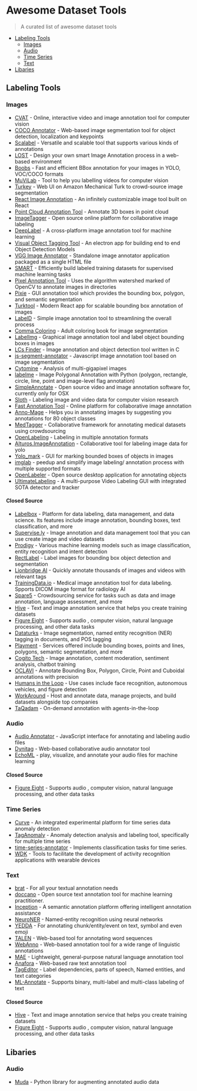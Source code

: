 # Awesome Dataset Tools

> A curated list of awesome dataset tools

- [Labeling Tools](#labeling-tools)
  - [Images](#images)
  - [Audio](#audio)
  - [Time Series](#time-series)
  - [Text](#text)
- [Libaries](#libaries)

## Labeling Tools

### Images

- [CVAT](https://github.com/opencv/cvat) - Online, interactive video and image annotation tool for computer vision
- [COCO Annotator](https://github.com/jsbroks/coco-annotator) - Web-based image segmentation tool for object detection, localization and keypoints
- [Scalabel](https://github.com/ucbdrive/scalabel) - Versatile and scalable tool that supports various kinds of annotations
- [LOST](https://github.com/l3p-cv/lost) -  Design your own smart Image Annotation process in a web-based environment
- [Boobs](https://github.com/drainingsun/boobs) - Fast and efficient BBox annotation for your images in YOLO, VOC/COCO formats
- [MuViLab](https://github.com/ale152/muvilab) - Tool to help you labelling videos for computer vision
- [Turkey](https://github.com/yanfengliu/turkey) - Web UI on Amazon Mechanical Turk to crowd-source image segmentation
- [React Image Annotation](https://github.com/Secretmapper/react-image-annotation) - An infinitely customizable image tool built on React
- [Point Cloud Annotation Tool](https://github.com/springzfx/point-cloud-annotation-tool) - Annotate 3D boxes in point cloud
- [ImageTagger](https://github.com/bit-bots/imagetagger) - Open source online platform for collaborative image labeling
- [DeepLabel](https://github.com/jveitchmichaelis/deeplabel) - A cross-platform image annotation tool for machine learning
- [Visual Object Tagging Tool](https://github.com/microsoft/VoTT) - An electron app for building end to end Object Detection Models
- [VGG Image Annotator](https://gitlab.com/vgg/via) - Standalone image annotator application packaged as a single HTML file
- [SMART](https://github.com/RTIInternational/SMART) - Efficiently build labeled training datasets for supervised machine learning tasks
- [Pixel Annotation Tool](https://github.com/abreheret/PixelAnnotationTool) - Uses the algorithm watershed marked of OpenCV to annotate images in directories
- [Pixie](https://github.com/buni-rock/Pixie) - GUI annotation tool which provides the bounding box, polygon, and semantic segmentation
- [Turktool](https://github.com/jaxony/turktool) - Modern React app for scalable bounding box annotation of images
- [LabelD](https://github.com/sweppner/labeld) - Simple image annotation tool to streamlining the overall process
- [Comma Coloring](https://github.com/commaai/commacoloring) - Adult coloring book for image segmentation
- [LabelImg](https://github.com/tzutalin/labelImg) - Graphical image annotation tool and label object bounding boxes in images
- [LCs Finder](https://github.com/lc-soft/LC-Finder) - Image annotation and object detection tool written in C
- [js-segment-annotator](https://github.com/kyamagu/js-segment-annotator) - Javascript image annotation tool based on image segmentation
- [Cytomine](https://github.com/cytomine) - Analysis of multi-gigapixel images
- [labelme](https://github.com/wkentaro/labelme) - Image Polygonal Annotation with Python (polygon, rectangle, circle, line, point and image-level flag annotation)
- [SimpleAnnotate](https://github.com/joelb92/SimpleAnnotate) - Open source video and image annotation software for, currently only for OSX
- [Sloth](https://github.com/cvhciKIT/sloth) - Labeling image and video data for computer vision research
- [Fast Annotation Tool](https://github.com/christopher5106/FastAnnotationTool) - Online platform for collaborative image annotation
- [Anno-Mage](https://github.com/virajmavani/semi-auto-image-annotation-tool) - Helps you in annotating images by suggesting you annotations for 80 object classes
- [MedTagger](https://github.com/medtagger/MedTagger) - Collaborative framework for annotating medical datasets using crowdsourcing
- [OpenLabeling](https://github.com/Cartucho/OpenLabeling) - Labeling in multiple annotation formats
- [Alturos.ImageAnnotation](https://github.com/AlturosDestinations/Alturos.ImageAnnotation) - Collaborative tool for labeling image data for yolo
- [Yolo_mark](https://github.com/AlexeyAB/Yolo_mark) - GUI for marking bounded boxes of objects in images
- [imglab](https://github.com/NaturalIntelligence/imglab) - peedup and simplify image labeling/ annotation process with multiple supported formats
- [OpenLabeler](https://github.com/kinhong/OpenLabeler) - Open source desktop application for annotating objects
- [UltimateLabeling](https://github.com/alexandre01/UltimateLabeling) - A multi-purpose Video Labeling GUI with integrated SOTA detector and tracker

#### Closed Source

- [Labelbox](https://labelbox.com/) - Platform for data labeling, data management, and data science. Its features include image annotation, bounding boxes, text classification, and more
- [Supervise.ly](https://supervise.ly/) - Image annotation and data management tool that you can use create image and video datasets
- [Prodigy](https://prodi.gy/) - Various machine learning models such as image classification, entity recognition and intent detection
- [RectLabel](https://github.com/ryouchinsa/Rectlabel-support) - Label images for bounding box object detection and segmentation
- [Lionbridge AI](https://lionbridge.ai/services/image-annotation/) - Quickly annotate thousands of images and videos with relevant tags
- [TrainingData.io](https://www.trainingdata.io/) - Medical image annotation tool for data labeling. Spports DICOM image format for radiology AI
- [Spare5](https://app.spare5.com/fives) - Crowdsourcing service for tasks such as data and image annotation, language assessment, and more
- [Hive](https://thehive.ai/) - Text and image annotation service that helps you create training datasets
- [Figure Eight](https://www.figure-eight.com/) - Supports audio , computer vision, natural language processing, and other data tasks
- [Dataturks](https://dataturks.com/) - Image segmentation, named entity recognition (NER) tagging in documents, and POS tagging
- [Playment](https://playment.io/) - Services offered include bounding boxes, points and lines, polygons, semantic segmentation, and more
- [Cogito Tech](https://www.cogitotech.com/) - Image annotation, content moderation, sentiment analysis, chatbot training
- [OCLAVI](https://oclavi.com/) - Annotate Bounding Box, Polygon, Circle, Point and Cuboidal annotations with precision
- [Humans in the Loop](https://humansintheloop.org/) -  Use cases include face recognition, autonomous vehicles, and figure detection
- [WorkAround](https://workaround.online/) - Host and annotate data, manage projects, and build datasets alongside top companies
- [TaQadam](https://taqadam.io/) - On-demand annotation with agents-in-the-loop

### Audio

- [Audio Annotator](https://github.com/CrowdCurio/audio-annotator) - JavaScript interface for annotating and labeling audio files
- [Dynitag](https://github.com/dynilib/dynitag) - Web-based collaborative audio annotator tool
- [EchoML](https://github.com/ritazh/EchoML) - play, visualize, and annotate your audio files for machine learning

#### Closed Source

- [Figure Eight](https://www.figure-eight.com/) - Supports audio , computer vision, natural language processing, and other data tasks


### Time Series

- [Curve](https://github.com/baidu/Curve) - An integrated experimental platform for time series data anomaly detection
- [TagAnomaly](https://github.com/Microsoft/TagAnomaly) - Anomaly detection analysis and labeling tool, specifically for multiple time series
- [time-series-annotator](https://github.com/CrowdCurio/time-series-annotator) - Implements classification tasks for time series.
- [WDK](https://github.com/avenix/WDK) - Tools to facilitate the development of activity recognition applications with wearable devices

### Text

- [brat](https://github.com/nlplab/brat) - For all your textual annotation needs
- [doccano](https://github.com/chakki-works/doccano) - Open source text annotation tool for machine learning practitioner.
- [Inception](https://github.com/inception-project/inception) - A semantic annotation platform offering intelligent annotation assistance
- [NeuroNER](https://github.com/Franck-Dernoncourt/NeuroNER) - Named-entity recognition using neural networks
- [YEDDA](https://github.com/jiesutd/YEDDA) - For annotating chunk/entity/event on text, symbol and even emoji
- [TALEN](https://github.com/CogComp/talen) - Web-based tool for annotating word sequences
- [WebAnno](https://github.com/webanno/webanno) - Web-based annotation tool for a wide range of linguistic annotations
- [MAE](https://github.com/keighrim/mae-annotation) - Lightweight, general-purpose natural language annotation tool
- [Anafora](https://github.com/weitechen/anafora) - Web-based raw text annotation tool
- [TagEditor](https://github.com/d5555/TagEditor) - Label dependencies, parts of speech, Named entities, and text categories
- [ML-Annotate](https://github.com/planbrothers/ml-annotate) - Supports binary, multi-label and multi-class labeling of text

#### Closed Source

- [Hive](https://thehive.ai/) - Text and image annotation service that helps you create training datasets
- [Figure Eight](https://www.figure-eight.com/) - Supports audio , computer vision, natural language processing, and other data tasks

## Libaries

### Audio

- [Muda](https://github.com/bmcfee/muda) - Python library for augmenting annotated audio data

